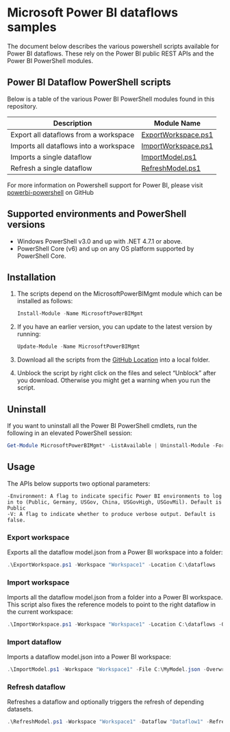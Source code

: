 # Microsoft Power BI dataflows samples  

The document below describes the various powershell scripts available for Power BI dataflows. These rely on the Power BI public REST APIs and the Power BI PowerShell modules. 


## Power BI Dataflow PowerShell scripts

Below is a table of the various Power BI PowerShell modules found in this repository. 

| Description | Module Name |
| ----------- | ----------- |
| Export all dataflows from a workspace  | [ExportWorkspace.ps1](https://github.com/microsoft/powerbi-powershell/tree/master/examples/dataflows) 
| Imports all dataflows into a workspace  | [ImportWorkspace.ps1](https://github.com/microsoft/powerbi-powershell/tree/master/examples/dataflows) 
| Imports a single dataflow  | [ImportModel.ps1](https://github.com/microsoft/powerbi-powershell/tree/master/examples/dataflows) 
| Refresh a single dataflow | [RefreshModel.ps1](https://github.com/microsoft/powerbi-powershell/tree/master/examples/dataflows) 

For more information on Powershell support for Power BI, please visit [powerbi-powershell](https://docs.microsoft.com/en-us/powershell/power-bi/overview) on GitHub 



## Supported environments and PowerShell versions

* Windows PowerShell v3.0 and up with .NET 4.7.1 or above.
* PowerShell Core (v6) and up on any OS platform supported by PowerShell Core.


## Installation

1. The scripts depend on the MicrosoftPowerBIMgmt module which can be installed as follows:
        
    ```powershell
    Install-Module -Name MicrosoftPowerBIMgmt
    ```

2. If you have an earlier version, you can update to the latest version by running: 
        
    ```powershell
    Update-Module -Name MicrosoftPowerBIMgmt
    ```
3. Download all the scripts from the [GitHub Location](https://github.com/microsoft/powerbi-powershell/tree/master/examples/dataflows) into a local folder. 

4. Unblock the script by right click on the files and select “Unblock” after you download. Otherwise you might get a warning when you run the script. 



## Uninstall

If you want to uninstall all the Power BI PowerShell cmdlets, run the following in an elevated PowerShell session: 

```powershell
Get-Module MicrosoftPowerBIMgmt* -ListAvailable | Uninstall-Module -Force
```

## Usage

The APIs below supports two optional parameters:  

    -Environment: A flag to indicate specific Power BI environments to log in to (Public, Germany, USGov, China, USGovHigh, USGovMil). Default is Public 
    -V: A flag to indicate whether to produce verbose output. Default is false. 

### Export workspace

Exports all the dataflow model.json from a Power BI workspace into a folder: 

```powershell
.\ExportWorkspace.ps1 -Workspace "Workspace1" -Location C:\dataflows 
```

### Import workspace

Imports all the dataflow model.json from a folder into a Power BI workspace. This script also fixes the reference models to point to the right dataflow in the current workspace: 

```powershell
.\ImportWorkspace.ps1 -Workspace "Workspace1" -Location C:\dataflows -Overwrite
```

### Import dataflow

Imports a dataflow model.json into a Power BI workspace:

```powershell
.\ImportModel.ps1 -Workspace "Workspace1" -File C:\MyModel.json -Overwrite
```

### Refresh dataflow

Refreshes a dataflow and optionally triggers the refresh of depending datasets.

```powershell
.\RefreshModel.ps1 -Workspace "Workspace1" -Dataflow "Dataflow1" -RefreshDatasets
```